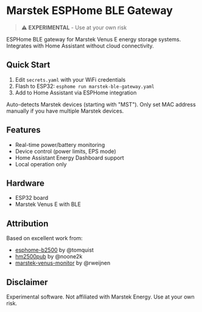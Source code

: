 # Marstek ESPHome BLE Gateway

> ⚠️ **EXPERIMENTAL** - Use at your own risk

ESPHome BLE gateway for Marstek Venus E energy storage systems. Integrates with Home Assistant without cloud connectivity.

## Quick Start

1. Edit `secrets.yaml` with your WiFi credentials
2. Flash to ESP32: `esphome run marstek-ble-gateway.yaml`
3. Add to Home Assistant via ESPHome integration

Auto-detects Marstek devices (starting with "MST"). Only set MAC address manually if you have multiple Marstek devices.

## Features

- Real-time power/battery monitoring
- Device control (power limits, EPS mode)
- Home Assistant Energy Dashboard support
- Local operation only

## Hardware

- ESP32 board
- Marstek Venus E with BLE

## Attribution

Based on excellent work from:
- [esphome-b2500](https://github.com/tomquist/esphome-b2500) by @tomquist
- [hm2500pub](https://github.com/noone2k/hm2500pub) by @noone2k  
- [marstek-venus-monitor](https://github.com/rweijnen/marstek-venus-monitor) by @rweijnen

## Disclaimer

Experimental software. Not affiliated with Marstek Energy. Use at your own risk.
